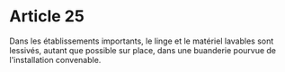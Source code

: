 # Article 25

Dans les établissements importants, le linge et le matériel lavables sont lessivés, autant que possible sur place, dans une buanderie pourvue de l'installation convenable.

